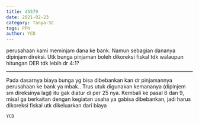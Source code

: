 ```yaml
---
title: 45579
date: 2021-02-23
category: Tanya-SC
tags: PPh
author: YCD
---
```


perusahaan kami meminjam dana ke bank. Namun sebagian dananya dipinjam direksi. Utk bunga pinjaman boleh dikoreksi fiskal tdk walaupun hitungan DER tdk lebih dr 4:1?

---

Pada dasarnya biaya bunga yg bisa dibebankan kan dr pinjamannya perusahaan ke bank ya mbak.. Trus utuk digunakan kemananya (dipinjem sm direksinya lagi) itu gak diatur di per 25 nya. Kembali ke pasal 6 dan 9, misal ga berkaitan dengan kegiatan usaha ya gabisa dibebankan, jadi harus dikoreksi fiskal utk dikeluarkan dari biaya

`YCD`
